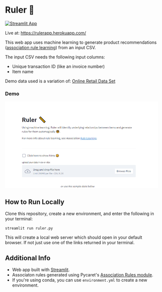 # Ruler 📏

[![Streamlit App](https://static.streamlit.io/badges/streamlit_badge_black_white.svg)](https://share.streamlit.io/batmanscode/ruler/main/ruler.py)

Live at: https://rulerapp.herokuapp.com/

This web app uses machine learning to generate product recommendations ([association rule learning](https://en.wikipedia.org/wiki/Association_rule_learning)) from an input CSV.

The input CSV needs the following input columns:

* Unique transaction ID (like an invoice number)
* Item name

Demo data used is a variation of: [Online Retail Data Set](https://archive.ics.uci.edu/ml/datasets/online+retail)


### Demo
![demo](https://github.com/batmanscode/ruler/blob/main/demo.gif)

## How to Run Locally
Clone this repository, create a new environment, and enter the following in your terminal:
```shell
streamlit run ruler.py
```
This will create a local web server which should open in your default browser. If not just use one of the links returned in your terminal.

## Additional Info
* Web app built with [Streamlit](https://github.com/streamlit/streamlit).
* Associaton rules generated using Pycaret's [Association Rules module](https://pycaret.readthedocs.io/en/latest/api/arules.html).
* If you're using conda, you can use `environment.yml` to create a new environment.
